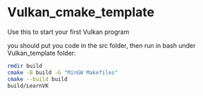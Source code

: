 # Vulkan_cmake_template
Use this to start your first Vulkan program

you should put you code in the src folder, then run in bash under Vulkan_template folder:

```bash
rmdir build
cmake -B build -G "MinGW Makefiles"
cmake --build build
build/LearnVK
```

